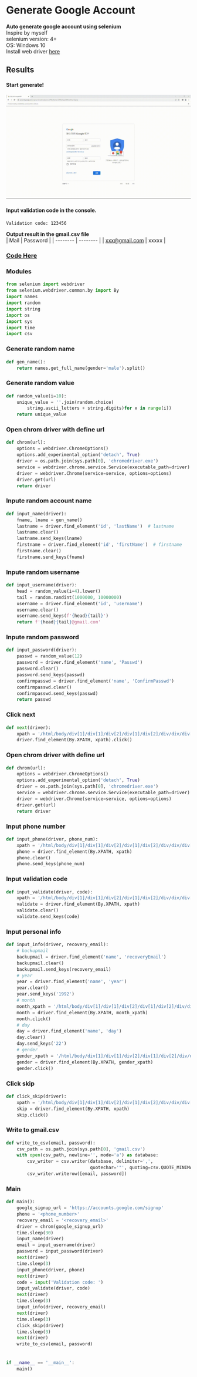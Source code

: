 # Generate Google Account
**Auto generate google account using selenium**  
Inspire by myself  
selenium version: 4+  
OS: Windows 10  
Install web driver [here](https://selenium-python.readthedocs.io/installation.html#drivers)
## Results
#### Start generate!
![image](https://github.com/polo871209/projects/blob/main/GoogleAccount/result.gif) 
#### Input validation code in the console.
```
Validation code: 123456
```
**Output result in the gmail.csv file**  
| Mail | Password |
| -------- | -------- | 
| xxx@gmail.com     | xxxxx     | 
### [Code Here](https://github.com/polo871209/projects/blob/main/GoogleAccount/main.py)  
### Modules
```python
from selenium import webdriver
from selenium.webdriver.common.by import By
import names
import random
import string
import os
import sys
import time
import csv
```
### Generate random name
```python
def gen_name():
    return names.get_full_name(gender='male').split()
```
### Generate random value
```python
def random_value(i=10):
    unique_value = ''.join(random.choice(
        string.ascii_letters + string.digits)for x in range(i))
    return unique_value
```
### Open chrom driver with define url
```python
def chrom(url):  
    options = webdriver.ChromeOptions()
    options.add_experimental_option('detach', True)
    driver = os.path.join(sys.path[0], 'chromedriver.exe')
    service = webdriver.chrome.service.Service(executable_path=driver)
    driver = webdriver.Chrome(service=service, options=options)
    driver.get(url)
    return driver
```
### Inpute random account name
```python
def input_name(driver):
    fname, lname = gen_name()
    lastname = driver.find_element('id', 'lastName')  # lastname
    lastname.clear()
    lastname.send_keys(lname)
    firstname = driver.find_element('id', 'firstName')  # firstname
    firstname.clear()
    firstname.send_keys(fname)
```
### Inpute random username
```python
def input_username(driver):
    head = random_value(i=4).lower()
    tail = random.randint(1000000, 10000000)
    username = driver.find_element('id', 'username')
    username.clear()
    username.send_keys(f'{head}{tail}')
    return f'{head}{tail}@gmail.com'
```
### Inpute random password
```python
def input_password(driver):
    passwd = random_value(12)
    password = driver.find_element('name', 'Passwd')
    password.clear()
    password.send_keys(passwd)
    confirmpasswd = driver.find_element('name', 'ConfirmPasswd')
    confirmpasswd.clear()
    confirmpasswd.send_keys(passwd)
    return passwd
```
### Click next
```python
def next(driver):
    xpath = '/html/body/div[1]/div[1]/div[2]/div[1]/div[2]/div/div/div[2]/div/div[2]/div/div[1]/div/div/button/span'
    driver.find_element(By.XPATH, xpath).click()
```
### Open chrom driver with define url
```python
def chrom(url):  
    options = webdriver.ChromeOptions()
    options.add_experimental_option('detach', True)
    driver = os.path.join(sys.path[0], 'chromedriver.exe')
    service = webdriver.chrome.service.Service(executable_path=driver)
    driver = webdriver.Chrome(service=service, options=options)
    driver.get(url)
    return driver
```
### Input phone number
```python
def input_phone(driver, phone_num):
    xpath = '/html/body/div[1]/div[1]/div[2]/div[1]/div[2]/div/div/div[2]/div/div[1]/div/form/span/section/div/div/div[2]/div[1]/div[2]/div[1]/label/input'
    phone = driver.find_element(By.XPATH, xpath)
    phone.clear()
    phone.send_keys(phone_num)
```
### Input validation code
```python
def input_validate(driver, code):
    xpath = '/html/body/div[1]/div[1]/div[2]/div[1]/div[2]/div/div/div[2]/div/div[1]/div/form/span/section/div/div/div[2]/div/div[1]/div/div[1]/input'
    validate = driver.find_element(By.XPATH, xpath)
    validate.clear()
    validate.send_keys(code)
```
### Input personal info
```python
def input_info(driver, recovery_email):
    # backupmail
    backupmail = driver.find_element('name', 'recoveryEmail')
    backupmail.clear()
    backupmail.send_keys(recovery_email)
    # year
    year = driver.find_element('name', 'year')
    year.clear()
    year.send_keys('1992')
    # month
    month_xpath = '/html/body/div[1]/div[1]/div[2]/div[1]/div[2]/div/div/div[2]/div/div[1]/div/form/span/section/div/div/div[3]/div[2]/div/div/div[2]/select/option[2]'
    month = driver.find_element(By.XPATH, month_xpath)
    month.click()
    # day
    day = driver.find_element('name', 'day')
    day.clear()
    day.send_keys('22')
    # gender
    gender_xpath = '/html/body/div[1]/div[1]/div[2]/div[1]/div[2]/div/div/div[2]/div/div[1]/div/form/span/section/div/div/div[4]/div[1]/div/div[2]/select/option[3]'
    gender = driver.find_element(By.XPATH, gender_xpath)
    gender.click()
```
### Click skip
```python
def click_skip(driver):
    xpath = '/html/body/div[1]/div[1]/div[2]/div[1]/div[2]/div/div/div[2]/div/div[2]/div[2]/div[2]/div/div/button/span'
    skip = driver.find_element(By.XPATH, xpath)
    skip.click()
```
### Write to gmail.csv
```python
def write_to_csv(email, password):
    csv_path = os.path.join(sys.path[0], 'gmail.csv')
    with open(csv_path, newline='', mode='a') as database:
        csv_writer = csv.writer(database, delimiter=',',
                                quotechar='"', quoting=csv.QUOTE_MINIMAL)
        csv_writer.writerow([email, password])
```
### Main
```python
def main():
    google_signup_url = 'https://accounts.google.com/signup'
    phone = '<phone_number>'
    recovery_email = '<recovery_email>'
    driver = chrom(google_signup_url)
    time.sleep(30)
    input_name(driver)
    email = input_username(driver)
    password = input_password(driver)
    next(driver)
    time.sleep(3)
    input_phone(driver, phone)
    next(driver)
    code = input('Validation code: ')
    input_validate(driver, code)
    next(driver)
    time.sleep(3)
    input_info(driver, recovery_email)
    next(driver)
    time.sleep(3)
    click_skip(driver)
    time.sleep(3)
    next(driver)
    write_to_csv(email, password)


if __name__ == '__main__':
    main()
```


